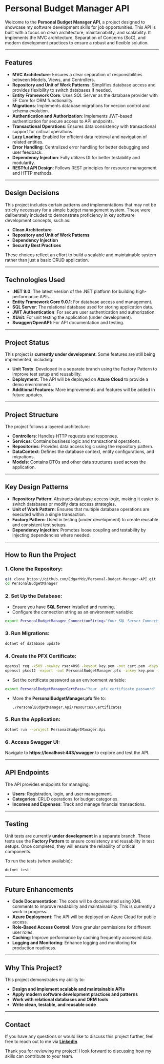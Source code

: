 # Personal Budget Manager API

Welcome to the **Personal Budget Manager API**, a project designed to showcase my software development skills for job opportunities. This API is built with a focus on clean architecture, maintainability, and scalability. It implements the MVC architecture, Separation of Concerns (SoC), and modern development practices to ensure a robust and flexible solution.

---

## Features

- **MVC Architecture**: Ensures a clear separation of responsibilities between Models, Views, and Controllers.
- **Repository and Unit of Work Patterns**: Simplifies database access and provides flexibility to switch databases if needed.
- **Entity Framework Core**: Uses SQL Server as the database provider with EF Core for ORM functionality.
- **Migrations**: Implements database migrations for version control and schema evolution.
- **Authentication and Authorization**: Implements JWT-based authentication for secure access to API endpoints.
- **Transactional Operations**: Ensures data consistency with transactional support for critical operations.
- **Lazy Loading**: Enabled for efficient data retrieval and navigation of related entities.
- **Error Handling**: Centralized error handling for better debugging and user feedback.
- **Dependency Injection**: Fully utilizes DI for better testability and modularity.
- **RESTful API Design**: Follows REST principles for resource management and HTTP methods.

---

## Design Decisions

This project includes certain patterns and implementations that may not be strictly necessary for a simple budget management system. These were deliberately included to demonstrate proficiency in key software development concepts, such as:

- **Clean Architecture**
- **Repository and Unit of Work Patterns**
- **Dependency Injection**
- **Security Best Practices**

These choices reflect an effort to build a scalable and maintainable system rather than just a basic CRUD application.

---

## Technologies Used

- **.NET 9.0**: The latest version of the .NET platform for building high-performance APIs.
- **Entity Framework Core 9.0.1**: For database access and management.
- **SQL Server**: The relational database used for storing application data.
- **JWT Authentication**: For secure user authentication and authorization.
- **XUnit**: For unit testing the application (under development).
- **Swagger/OpenAPI**: For API documentation and testing.

---

## Project Status

This project is **currently under development**. Some features are still being implemented, including:

- **Unit Tests**: Developed in a separate branch using the Factory Pattern to improve test setup and reusability.
- **Deployment**: The API will be deployed on **Azure Cloud** to provide a demo environment.
- **Additional Features**: More improvements and features will be added in future updates.

---

## Project Structure

The project follows a layered architecture:

- **Controllers**: Handles HTTP requests and responses.
- **Services**: Contains business logic and transactional operations.
- **Repositories**: Provides data access logic using the repository pattern.
- **DataContext**: Defines the database context, entity configurations, and migrations.
- **Models**: Contains DTOs and other data structures used across the application.

---

## Key Design Patterns 

- **Repository Pattern**: Abstracts database access logic, making it easier to switch databases or modify data access strategies.
- **Unit of Work Pattern**: Ensures that multiple database operations are executed within a single transaction.
- **Factory Pattern**: Used in testing (under development) to create reusable and consistent test setups.
- **Dependency Injection**: Promotes loose coupling and testability by injecting dependencies where needed.

---

## How to Run the Project

### 1️. Clone the Repository:
```sh
git clone https://github.com/EdgarMdz/Personal-Budget-Manager-API.git
cd PersonalBudgetManager
```

### 2️. Set Up the Database:
- Ensure you have **SQL Server** installed and running.
- Configure the connection string as an environment variable:
```sh
export PersonalBudgetManager_ConnectionString="Your SQL Server Connection String"
```

### 3️. Run Migrations:
```sh
dotnet ef database update
```

### 4️. Create the PFX Certificate:
```sh
openssl req -x509 -newkey rsa:4096 -keyout key.pem -out cert.pem -days 365
openssl pkcs12 -export -out PersonalBudgetManager.pfx -inkey key.pem -in cert.pem
```
- Set the certificate password as an environment variable:
```sh
export PersonalBudgetManagerCertPass="Your .pfx certificate password"
```
- Move the **PersonalBudgetManager.pfx** file to:
  ```
  ./PersonalBudgetManager.Api/resources/Certificates
  ```

### 5️. Run the Application:
```sh
dotnet run --project PersonalBudgetManager.Api
```

### 6️. Access Swagger UI:
Navigate to **https://localhost:443/swagger** to explore and test the API.

---

## API Endpoints

The API provides endpoints for managing:

- **Users**: Registration, login, and user management.
- **Categories**: CRUD operations for budget categories.
- **Incomes and Expenses**: Track and manage financial transactions.

---

## Testing

Unit tests are currently **under development** in a separate branch. These tests use the **Factory Pattern** to ensure consistency and reusability in test setups. Once completed, they will ensure the reliability of critical components.

To run the tests (when available):
```sh
dotnet test
```

---

## Future Enhancements

- **Code Documentation**: The code will be documented using XML comments to improve readability and maintainability. This is currently a work in progress.
- **Azure Deployment**: The API will be deployed on Azure Cloud for public access.
- **Role-Based Access Control**: More granular permissions for different user roles.
- **Caching**: Improve performance by caching frequently accessed data.
- **Logging and Monitoring**: Enhance logging and monitoring for production readiness.

---

## Why This Project?

This project demonstrates my ability to:

- **Design and implement scalable and maintainable APIs**  
- **Apply modern software development practices and patterns**  
- **Work with relational databases and ORM tools**  
- **Write clean, testable, and reusable code**  

---

## Contact

If you have any questions or would like to discuss this project further, feel free to reach out to me via **[LinkedIn](https://www.linkedin.com/in/your-profile)**.

Thank you for reviewing my project! I look forward to discussing how my skills can contribute to your team.

